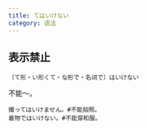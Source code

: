 ```yaml
---
title: てはいけない
category: 语法
---
```


## 表示禁止

`〔て形・い形くて・な形で・名词で〕はいけない`

不能～。

```example
撮ってはいけません。#不能拍照。
着物ではいけない。#不能穿和服。
```
